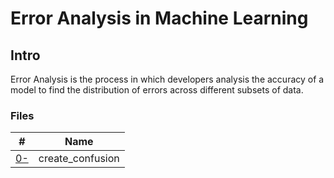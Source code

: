 # Error Analysis in Machine Learning


## Intro

Error Analysis is the process in which developers analysis the accuracy of a model
to find the distribution of errors across different subsets of data.

### Files

| #                            | Name             |
|------------------------------|------------------|
| [0-](./0-create_confuion.py) | create_confusion |



